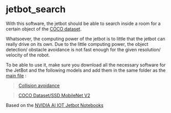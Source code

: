 # jetbot_search
With this software, the jetbot should be able to search inside a room for a certain object of the [COCO dataset](https://cocodataset.org/#home).

Whatsoever, the computing power of the jetbot is to little that the jetbot can really drive on its own. Due to the little computing power, the object detection/ obstacle avoidance is not fast enough for the given resolution/ velocity of the robot.

To be able to use it, make sure you download all the necessary software for the JetBot and the following models and add them in the same folder as the [main file](https://github.com/nechl/jetbot_search/blob/main/stable_detection.ipynb) :
> [Collision avoidance](https://drive.google.com/file/d/1UsRax8bR3R-e-0-80KfH2zAt-IyRPtnW/view)

> [COCO Dataset/SSD MobileNet V2](https://drive.google.com/file/d/1KjlDMRD8uhgQmQK-nC2CZGHFTbq4qQQH/view)

Based on the [NVIDIA AI IOT Jetbot Notebooks](https://github.com/NVIDIA-AI-IOT/jetbot)
